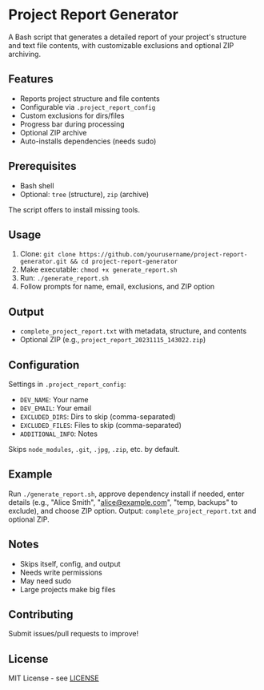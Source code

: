 # Project Report Generator

A Bash script that generates a detailed report of your project's structure and text file contents, with customizable exclusions and optional ZIP archiving.

## Features

- Reports project structure and file contents
- Configurable via `.project_report_config`
- Custom exclusions for dirs/files
- Progress bar during processing
- Optional ZIP archive
- Auto-installs dependencies (needs sudo)

## Prerequisites

- Bash shell
- Optional: `tree` (structure), `zip` (archive)

The script offers to install missing tools.

## Usage

1. Clone: `git clone https://github.com/yourusername/project-report-generator.git && cd project-report-generator`
2. Make executable: `chmod +x generate_report.sh`
3. Run: `./generate_report.sh`
4. Follow prompts for name, email, exclusions, and ZIP option

## Output

- `complete_project_report.txt` with metadata, structure, and contents
- Optional ZIP (e.g., `project_report_20231115_143022.zip`)

## Configuration

Settings in `.project_report_config`:
- `DEV_NAME`: Your name
- `DEV_EMAIL`: Your email
- `EXCLUDED_DIRS`: Dirs to skip (comma-separated)
- `EXCLUDED_FILES`: Files to skip (comma-separated)
- `ADDITIONAL_INFO`: Notes

Skips `node_modules`, `.git`, `.jpg`, `.zip`, etc. by default.

## Example

Run `./generate_report.sh`, approve dependency install if needed, enter details (e.g., "Alice Smith", "alice@example.com", "temp, backups" to exclude), and choose ZIP option. Output: `complete_project_report.txt` and optional ZIP.

## Notes

- Skips itself, config, and output
- Needs write permissions
- May need sudo
- Large projects make big files

## Contributing

Submit issues/pull requests to improve!

## License

MIT License - see [LICENSE](LICENSE)